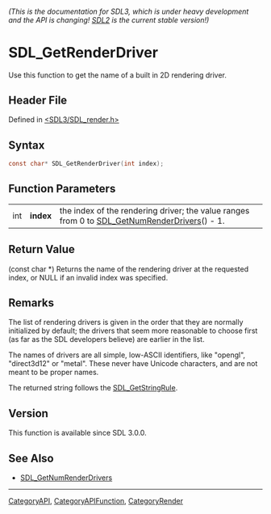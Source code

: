 ###### (This is the documentation for SDL3, which is under heavy development and the API is changing! [SDL2](https://wiki.libsdl.org/SDL2/) is the current stable version!)
# SDL_GetRenderDriver

Use this function to get the name of a built in 2D rendering driver.

## Header File

Defined in [<SDL3/SDL_render.h>](https://github.com/libsdl-org/SDL/blob/main/include/SDL3/SDL_render.h)

## Syntax

```c
const char* SDL_GetRenderDriver(int index);
```

## Function Parameters

|     |           |                                                                                                                         |
| --- | --------- | ----------------------------------------------------------------------------------------------------------------------- |
| int | **index** | the index of the rendering driver; the value ranges from 0 to [SDL_GetNumRenderDrivers](SDL_GetNumRenderDrivers)() - 1. |

## Return Value

(const char *) Returns the name of the rendering driver at the requested
index, or NULL if an invalid index was specified.

## Remarks

The list of rendering drivers is given in the order that they are normally
initialized by default; the drivers that seem more reasonable to choose
first (as far as the SDL developers believe) are earlier in the list.

The names of drivers are all simple, low-ASCII identifiers, like "opengl",
"direct3d12" or "metal". These never have Unicode characters, and are not
meant to be proper names.

The returned string follows the [SDL_GetStringRule](SDL_GetStringRule).

## Version

This function is available since SDL 3.0.0.

## See Also

- [SDL_GetNumRenderDrivers](SDL_GetNumRenderDrivers)

----
[CategoryAPI](CategoryAPI), [CategoryAPIFunction](CategoryAPIFunction), [CategoryRender](CategoryRender)

